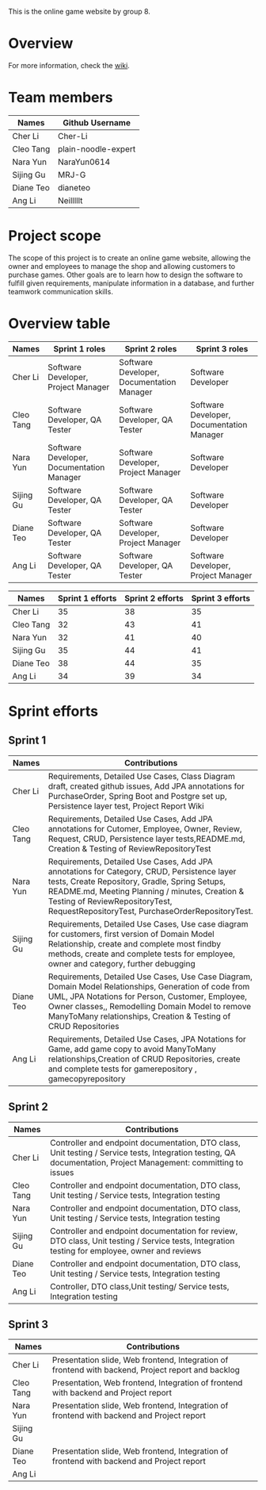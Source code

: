 This is the online game website by group 8. 

# Overview
For more information, check the [wiki](https://github.com/McGill-ECSE321-Fall2024/project-group-8/wiki). 

# Team members

| Names         | Github Username |
| ------------- | -------------   |
| Cher Li       | Cher-Li         |
| Cleo Tang     | plain-noodle-expert |
| Nara Yun      | NaraYun0614     |
| Sijing Gu     | MRJ-G           |
| Diane Teo     | dianeteo        |
| Ang Li        | Neilllllt       |


# Project scope
The scope of this project is to create an online game website, allowing the owner and employees to manage the shop and allowing customers to purchase games. Other goals are to learn how to design the software to fulfill given requirements, manipulate information in a database, and further teamwork communication skills.

# Overview table

| Names         | Sprint 1 roles | Sprint 2 roles | Sprint 3 roles | 
| ------------- | -------------|-------------|-------------|
| Cher Li       | Software Developer, Project Manager | Software Developer, Documentation Manager | Software Developer |
| Cleo Tang     | Software Developer, QA Tester | Software Developer, QA Tester | Software Developer, Documentation Manager |
| Nara Yun      | Software Developer, Documentation Manager | Software Developer, Project Manager | Software Developer |
| Sijing Gu     | Software Developer, QA Tester | Software Developer, QA Tester | Software Developer |
| Diane Teo     | Software Developer, QA Tester | Software Developer, Project Manager | Software Developer |
| Ang Li        | Software Developer, QA Tester | Software Developer, QA Tester | Software Developer, Project Manager |

| Names         | Sprint 1 efforts | Sprint 2 efforts | Sprint 3 efforts | 
| ------------- | -------------|-------------|-------------|
| Cher Li       | 35 | 38 | 35 |
| Cleo Tang     | 32 | 43 | 41 |
| Nara Yun      | 32 | 41 | 40 |
| Sijing Gu     | 35 | 44 | 41 |
| Diane Teo     | 38 | 44 | 35 |
| Ang Li        | 34 | 39 | 34 |

# Sprint efforts
## Sprint 1
| Names         | Contributions |
| ------------- | -------------   |
| Cher Li       | Requirements, Detailed Use Cases, Class Diagram draft, created github issues, Add JPA annotations for PurchaseOrder, Spring Boot and Postgre set up, Persistence layer test, Project Report Wiki           |
| Cleo Tang     | Requirements, Detailed Use Cases, Add JPA annotations for Cutomer, Employee, Owner, Review, Request, CRUD, Persistence layer tests,README.md, Creation & Testing of ReviewRepositoryTest |
| Nara Yun      |Requirements, Detailed Use Cases, Add JPA annotations for Category, CRUD, Persistence layer tests, Create Repository, Gradle, Spring Setups, README.md, Meeting Planning / minutes, Creation & Testing of ReviewRepositoryTest, RequestRepositoryTest, PurchaseOrderRepositoryTest.
| Sijing Gu     | Requirements, Detailed Use Cases, Use case diagram for customers, first version of Domain Model Relationship, create and complete most findby methods, create and complete tests for employee, owner and category, further debugging |
| Diane Teo     | Requirements, Detailed Use Cases, Use Case Diagram, Domain Model Relationships, Generation of code from UML, JPA Notations for Person, Customer, Employee, Owner classes,, Remodelling Domain Model to remove ManyToMany relationships, Creation & Testing of CRUD Repositories |
| Ang Li        | Requirements, Detailed Use Cases, JPA Notations for Game, add game copy to avoid ManyToMany relationships,Creation of CRUD Repositories, create and complete tests for gamerepository , gamecopyrepository  |

## Sprint 2
| Names         | Contributions |
| ------------- | -------------   |
| Cher Li       | Controller and endpoint documentation, DTO class, Unit testing / Service tests, Integration testing, QA documentation, Project Management: committing to issues |
| Cleo Tang     | Controller and endpoint documentation, DTO class, Unit testing / Service tests, Integration testing |
| Nara Yun      | Controller and endpoint documentation, DTO class, Unit testing / Service tests, Integration testing |
| Sijing Gu     | Controller and endpoint documentation for review, DTO class, Unit testing / Service tests, Integration testing for employee, owner and reviews |
| Diane Teo     | Controller and endpoint documentation, DTO class, Unit testing / Service tests, Integration testing |
| Ang Li        |  Controller, DTO class,Unit testing/ Service tests, Integration testing |

## Sprint 3
| Names         | Contributions |
| ------------- | -------------   |
| Cher Li       | Presentation slide, Web frontend, Integration of frontend with backend, Project report and backlog |
| Cleo Tang     | Presentation, Web frontend, Integration of frontend with backend and Project report |
| Nara Yun      | Presentation slide, Web frontend, Integration of frontend with backend and Project report|
| Sijing Gu     |  |
| Diane Teo     | Presentation slide, Web frontend, Integration of frontend with backend and Project report |
| Ang Li        |  |
